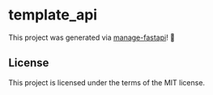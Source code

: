 # template_api

This project was generated via [manage-fastapi](https://ycd.github.io/manage-fastapi/)! :tada:

## License

This project is licensed under the terms of the MIT license.
